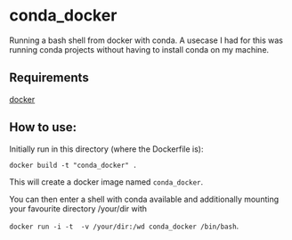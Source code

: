 # conda_docker

Running a bash shell from docker with conda. A usecase I had for this was running conda projects without having to install conda on my machine.

## Requirements
[docker](https://www.docker.com/)

## How to use:

Initially run in this  directory (where the Dockerfile is):

`docker build -t "conda_docker" .`

This will create a docker image named `conda_docker`.

You can then enter a shell with conda available and additionally mounting your favourite directory /your/dir with

`docker run -i -t  -v /your/dir:/wd conda_docker /bin/bash`.
